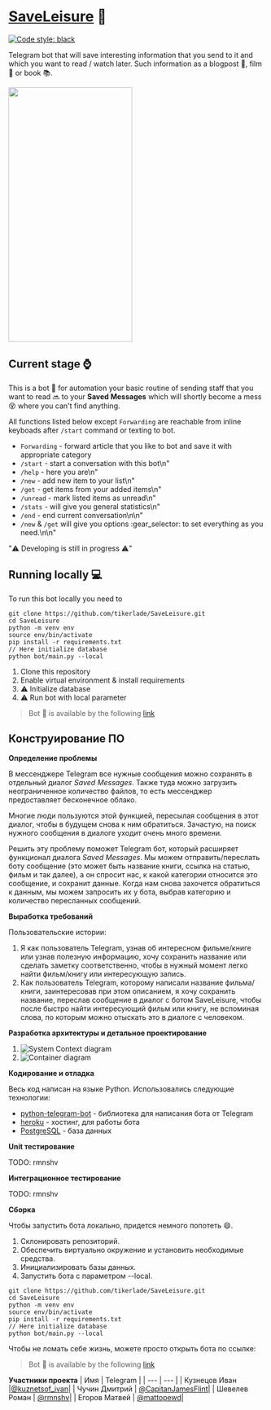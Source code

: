 
# [SaveLeisure](http://t.me/SaveLeisureBot) :robot:
[![Code style: black](https://img.shields.io/badge/code%20style-black-000000.svg)](https://github.com/psf/black)


Telegram bot that will save interesting information that you send to it and which you want to read / watch later. Such information as a blogpost :page_with_curl:, film :movie_camera: or book :books:.

<img src="https://github.com/tikerlade/SaveLeisure/blob/main/pics/adding_item.gif" width="243" height="500">

## Current stage :watch:
This is a bot :robot: for automation your basic routine of sending staff that you want to read :soon: to your **Saved Messages** which will shortly become a mess :dizzy_face: where you can't find anything.

All functions listed below except `Forwarding` are reachable from inline keyboads after `/start` command or texting to bot.

* `Forwarding` - forward article that you like to bot and save it with appropriate category
* `/start` - start a conversation with this bot\n"
* `/help` - here you are\n"
* `/new` - add new item to your list\n"
* `/get` - get items from your added items\n"
* `/unread` - mark listed items as unread\n"
* `/stats` - will give you general statistics\n"
* `/end` - end current conversation\n\n"
* `/new` & `/get` will give you options :gear_selector: to set everything as you need.\n\n"

":warning: Developing is still in progress :warning:"

## Running locally :computer:
To run this bot locally you need to

```shell script
git clone https://github.com/tikerlade/SaveLeisure.git
cd SaveLeisure
python -m venv env
source env/bin/activate
pip install -r requirements.txt
// Here initialize database
python bot/main.py --local
```

1. Clone this repository
2. Enable virtual environment & install requirements
3. :warning: Initialize database
4. :warning: Run bot with local parameter


> Bot :robot: is available by the following [link](http://t.me/SaveLeisureBot)

## Конструирование ПО
**Определение проблемы**

В мессенджере Telegram все нужные сообщения можно сохранять в отдельный диалог *Saved Messages*. Также туда можно загрузить неограниченное количество файлов, то есть мессенджер предоставляет бесконечное облако. 

Многие люди пользуются этой функцией, пересылая сообщения в этот диалог, чтобы в будущем снова к ним обратиться. Зачастую, на поиск нужного сообщения в диалоге уходит очень много времени.  

Решить эту проблему поможет Telegram бот, который расширяет функционал диалога *Saved Messages*. Мы можем отправить/переслать боту сообщение (это может быть название книги, ссылка на статью, фильм и так далее), а он спросит нас, к какой категории относится это сообщение, и сохранит данные. Когда нам снова захочется обратиться к данным, мы можем запросить их у бота, выбрав категорию и количество пересланных сообщений.

**Выработка требований**

Пользовательские истории:

 1. Я как пользователь Telegram, узнав об интересном фильме/книге или узнав полезную информацию, хочу сохранить название или сделать заметку соответственно, чтобы в нужный момент легко найти фильм/книгу или интересующую запись.
 2. Как пользователь Telegram, которому написали название фильма/книги, заинтересовав при этом описанием, я хочу сохранить название, переслав сообщение в диалог с ботом SaveLeisure, чтобы после быстро найти интересующий фильм или книгу, не вспоминая слова, по которым можно отыскать это в диалоге с человеком.

**Разработка архитектуры и детальное проектирование**

 1. ![System Context diagram](https://imgur.com/KfiBv8U)
 2. ![Container diagram](https://imgur.com/a/FYpF7ne)



**Кодирование и отладка**

Весь код написан на языке Python. Использовались следующие технологии:
* [python-telegram-bot](https://python-telegram-bot.readthedocs.io/en/stable/index.html) - библиотека для написания бота от Telegram
* [heroku](https://dashboard.heroku.com/apps) - хостинг, для работы бота
* [PostgreSQL](https://www.postgresql.org/) - база данных


**Unit тестирование**

TODO: rmnshv

**Интеграционное тестирование**

TODO: rmnshv

**Сборка**

Чтобы запустить бота локально, придется немного попотеть :smile:.
1. Склонировать репозиторий.
2. Обеспечить виртуально окружение и установить необходимые средства.
3. Инициализировать базы данных.
4. Запустить бота с параметром --local.
```shell script
git clone https://github.com/tikerlade/SaveLeisure.git
cd SaveLeisure
python -m venv env
source env/bin/activate
pip install -r requirements.txt
// Here initialize database
python bot/main.py --local
```
Чтобы не ломать себе жизнь, можете просто открыть бота по ссылке:
> Bot :robot: is available by the following [link](http://t.me/SaveLeisureBot)

**Участники проекта**
| Имя | Telegram | 
| --- | --- |
| Кузнецов Иван |[@kuznetsof_ivan](http://t.me/kuznetsof_ivan)|
| Чучин Дмитрий  | [@CapitanJamesFlint](http://t.me/CapitanJamesFlint)|
| Шевелев Роман | [@rmnshv](http://t.me/rmnshv)| 
| Егоров Матвей | [@mattopewd](http://t.me/mattopewd)| 

